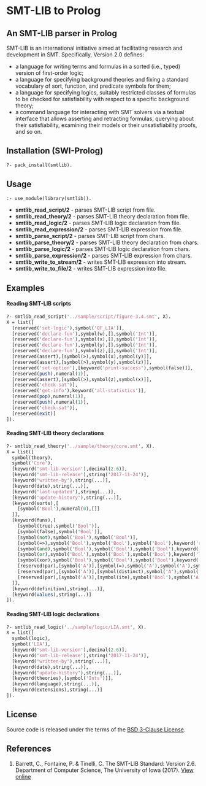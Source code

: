 # SMT-LIB to Prolog
## An SMT-LIB parser in Prolog

SMT-LIB is an international initiative aimed at facilitating research and development in SMT. Specifically, Version 2.0 defines:
- a language for writing terms and formulas in a sorted (i.e., typed) version of first-order logic;
- a language for specifying background theories and fixing a standard vocabulary of sort, function, and predicate symbols for them;
- a language for specifying logics, suitably restricted classes of formulas to be checked for satisfiability with respect to a specific background theory;
- a command language for interacting with SMT solvers via a textual interface that allows asserting and retracting formulas, querying about their satisfiability, examining their models or their unsatisfiability proofs, and so on.

## Installation (SWI-Prolog)

```pl
?- pack_install(smtlib).
```

## Usage

```pl
:- use_module(library(smtlib)).
```

- **smtlib_read_script/2** - parses SMT-LIB script from file.
- **smtlib_read_theory/2** - parses SMT-LIB theory declaration from file.
- **smtlib_read_logic/2** - parses SMT-LIB logic declaration from file.
- **smtlib_read_expression/2** - parses SMT-LIB expression from file.
- **smtlib_parse_script/2** - parses SMT-LIB script from chars.
- **smtlib_parse_theory/2** - parses SMT-LIB theory declaration from chars.
- **smtlib_parse_logic/2** - parses SMT-LIB logic declaration from chars.
- **smtlib_parse_expression/2** - parses SMT-LIB expression from chars.
- **smtlib_write_to_stream/2** - writes SMT-LIB expression into stream.
- **smtlib_write_to_file/2** - writes SMT-LIB expression into file.

## Examples

#### Reading SMT-LIB scripts

```pl
?- smtlib_read_script('../sample/script/figure-3.4.smt', X).
X = list([
  [reserved('set-logic'),symbol('QF_LIA')],
  [reserved('declare-fun'),symbol(w),[],symbol('Int')],
  [reserved('declare-fun'),symbol(x),[],symbol('Int')],
  [reserved('declare-fun'),symbol(y),[],symbol('Int')],
  [reserved('declare-fun'),symbol(z),[],symbol('Int')],
  [reserved(assert),[symbol(>),symbol(x),symbol(y)]],
  [reserved(assert),[symbol(>),symbol(y),symbol(z)]],
  [reserved('set-option'),[keyword('print-success'),symbol(false)]],
  [reserved(push),numeral(1)],
  [reserved(assert),[symbol(>),symbol(z),symbol(x)]],
  [reserved('check-sat')],
  [reserved('get-info'),keyword('all-statistics')],
  [reserved(pop),numeral(1)],
  [reserved(push),numeral(1)],
  [reserved('check-sat')],
  [reserved(exit)]
]).
```

#### Reading SMT-LIB theory declarations

```pl
?- smtlib_read_theory('../sample/theory/core.smt', X).
X = list([
  symbol(theory),
  symbol('Core'),
  [keyword('smt-lib-version'),decimal(2.6)],
  [keyword('smt-lib-release'),string('2017-11-24')],
  [keyword('written-by'),string(...)],
  [keyword(date),string(...)],
  [keyword('last-updated'),string(...)],
  [keyword('update-history'),string(...)],
  [keyword(sorts),[
    [symbol('Bool'),numeral(0),[]]
  ]],
  [keyword(funs),[
    [symbol(true),symbol('Bool')],
    [symbol(false),symbol('Bool')],
    [symbol(not),symbol('Bool'),symbol('Bool')],
    [symbol(=>),symbol('Bool'),symbol('Bool'),symbol('Bool'),keyword('right-assoc')],
    [symbol(and),symbol('Bool'),symbol('Bool'),symbol('Bool'),keyword('left-assoc')],
    [symbol(or),symbol('Bool'),symbol('Bool'),symbol('Bool'),keyword('left-assoc')],
    [symbol(xor),symbol('Bool'),symbol('Bool'),symbol('Bool'),keyword('left-assoc')],
    [reserved(par),[symbol('A')],[symbol(=),symbol('A'),symbol('A'),symbol('Bool'),keyword(chainable)]],
    [reserved(par),[symbol('A')],[symbol(distinct),symbol('A'),symbol('A'),symbol('Bool'),keyword(pairwise)]],
    [reserved(par),[symbol('A')],[symbol(ite),symbol('Bool'),symbol('A'),symbol('A'),symbol('A')]]
  ]],
  [keyword(definition),string(...)],
  [keyword(values),string(...)]
]).
```

#### Reading SMT-LIB logic declarations

```pl
?- smtlib_read_logic('../sample/logic/LIA.smt', X).
X = list([
  symbol(logic),
  symbol('LIA'),
  [keyword('smt-lib-version'),decimal(2.6)],
  [keyword('smt-lib-release'),string('2017-11-24')],
  [keyword('written-by'),string(...)],
  [keyword(date),string(...)],
  [keyword('update-history'),string(...)],
  [keyword(theories),[symbol('Ints')]],
  [keyword(language),string(...)],
  [keyword(extensions),string(...)]
]).

```

## License

Source code is released under the terms of the [BSD 3-Clause License](https://github.com/jariazavalverde/prolog-smtlib/blob/master/LICENSE).

## References

1. Barrett, C., Fontaine, P. & Tinelli, C. The SMT-LIB Standard: Version 2.6. Department of Computer Science, The University of Iowa (2017). [View online](http://smtlib.cs.uiowa.edu/papers/smt-lib-reference-v2.6-r2017-07-18.pdf)
